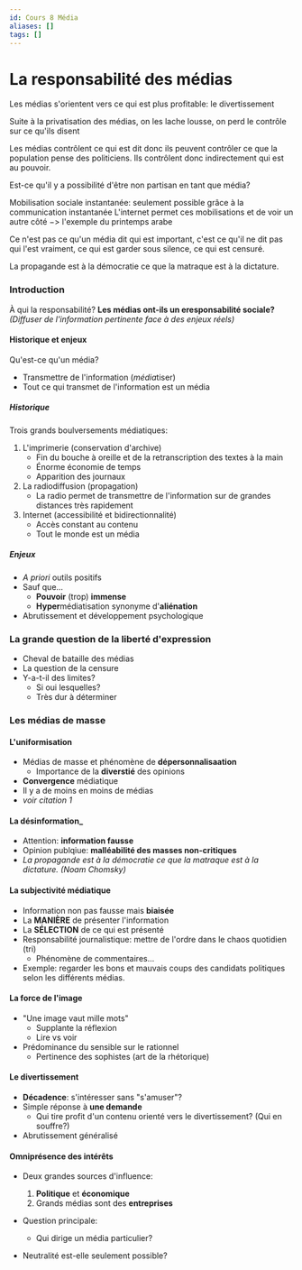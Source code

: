```yaml
---
id: Cours 8 Média
aliases: []
tags: []
---
```


# La responsabilité des médias

Les médias s'orientent vers ce qui est plus profitable: le divertissement

Suite à la privatisation des médias, on les lache lousse, on perd le contrôle sur ce qu'ils disent

Les médias contrôlent ce qui est dit donc ils peuvent contrôler ce que la population pense des politiciens. Ils contrôlent donc indirectement qui est au pouvoir.

Est-ce qu'il y a possibilité d'être non partisan en tant que média?

Mobilisation sociale instantanée: seulement possible grâce à la communication instantanée 
L'internet permet ces mobilisations et de voir un autre côté $->$ l'exemple du printemps arabe

Ce n'est pas ce qu'un média dit qui est important, c'est ce qu'il ne dit pas qui l'est vraiment, ce qui est garder sous silence, ce qui est censuré.

La propagande est à la démocratie ce que la matraque est à la dictature.

### Introduction

À qui la responsabilité?
**Les médias ont-ils un eresponsabilité sociale?**
*(Diffuser de l'information pertinente face à des enjeux réels)*

#### Historique et enjeux

Qu'est-ce qu'un média?
* Transmettre de l'information (*média*tiser)
* Tout ce qui transmet de l'information est un média

##### Historique

Trois grands boulversements médiatiques:
1. L'imprimerie (conservation d'archive)
    * Fin du bouche à oreille et de la retranscription des textes à la main
    * Énorme économie de temps
    * Apparition des journaux
2. La radiodiffusion (propagation)
    * La radio permet de transmettre de l'information sur de grandes distances très rapidement
3. Internet (accessibilité et bidirectionnalité)
    * Accès constant au contenu
    * Tout le monde est un média

##### Enjeux

* *A priori* outils positifs
* Sauf que...
    * **Pouvoir** (trop) **immense**
    * **Hyper**médiatisation synonyme d'**aliénation**
* Abrutissement et développement psychologique


### La grande question de la liberté d'expression

* Cheval de bataille des médias
* La question de la censure
* Y-a-t-il des limites?
    * Si oui lesquelles?
    * Très dur à déterminer

### Les médias de masse

#### L'uniformisation
* Médias de masse et phénomène de **dépersonnalisaation**
    * Importance de la **diverstié** des opinions
* **Convergence** médiatique
* Il y a de moins en moins de médias
* *voir citation 1*

#### La désinformation_
* Attention: **information fausse**
* Opinion publqiue: **malléabilité des masses non-critiques**
* *La propagande est à la démocratie ce que la matraque est à la dictature. (Noam Chomsky)*

#### La subjectivité médiatique
* Information non pas fausse mais **biaisée**
* La **MANIÈRE** de présenter l'information
* La **SÉLECTION** de ce qui est présenté
* Responsabilité journalistique: mettre de l'ordre dans le chaos quotidien (tri)
    * Phénomène de commentaires...
* Exemple: regarder les bons et mauvais coups des candidats politiques selon les différents médias.

#### La force de l'image

* "Une image vaut mille mots"
    * Supplante la réflexion
    * Lire vs voir
* Prédominance du sensible sur le rationnel
    * Pertinence des sophistes (art de la rhétorique)

#### Le divertissement
* **Décadence**: s'intéresser sans "s'amuser"?
* Simple réponse à **une demande**
    * Qui tire profit d'un contenu orienté vers le divertissement? (Qui en souffre?)
* Abrutissement généralisé

#### Omniprésence des intérêts
* Deux grandes sources d'influence:
    1. **Politique** et **économique**
    2. Grands médias sont des **entreprises**

* Question principale:
    * Qui dirige un média particulier?
* Neutralité est-elle seulement possible?


